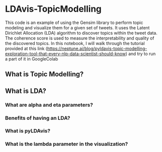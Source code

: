 # LDAvis-TopicModelling
This code is an example of using the Gensim library to perform topic modeling and visualize them for a given set of tweets. It uses the Latent Dirichlet Allocation (LDA) algorithm to discover topics within the tweet data. The coherence score is used to measure the interpretability and quality of the discovered topics.
In this notebook, I will walk through the tutorial provided at this link (https://neptune.ai/blog/pyldavis-topic-modelling-exploration-tool-that-every-nlp-data-scientist-should-know) and try to run a part of it in GoogleColab

## What is Topic Modelling?
## What is LDA?
### What are alpha and eta parameters?
### Benefits of having an LDA?
### What is pyLDAvis?
### What is the lambda parameter in the visualization?
